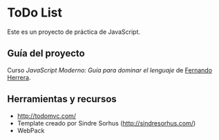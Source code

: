 # ToDo List

Este es un proyecto de práctica de JavaScript.

## Guía del proyecto
Curso _JavaScript Moderno: Guía para dominar el lenguaje_ de [Fernando Herrera](https://fernando-herrera.com/).

## Herramientas y recursos
* http://todomvc.com/
* Template creado por Sindre Sorhus (http://sindresorhus.com/)
* WebPack